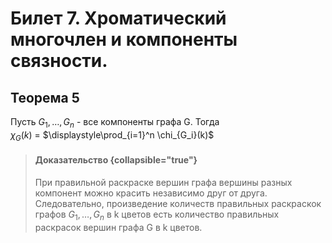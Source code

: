 # Билет 7. Хроматический многочлен и компоненты связности.

## Теорема 5

Пусть $G_1, \dotsc , G_n$ - все компоненты графа G. Тогда  
$\chi_G(k)$ = $\displaystyle\prod_{i=1}^n \chi_{G_i}(k)$

>#### Доказательство {collapsible="true"}
> При правильной раскраске вершин графа вершины
    разных компонент можно красить независимо друг от
    друга.
> Следовательно, произведение количеств правильных
    раскраскок графов $G_1, \dotsc, G_n$ в k цветов есть количество
    правильных раскрасок вершин графа G в k цветов.



